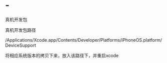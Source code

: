 # -
真机开发包


真机开发包路径

/Applications/Xcode.app/Contents/Developer/Platforms/iPhoneOS.platform/DeviceSupport

将相应系统版本的拷贝下来，放入该路径下，并重启xcode
